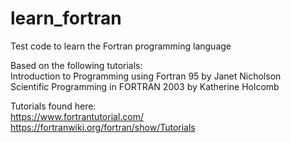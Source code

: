 # learn_fortran
Test code to learn the Fortran programming language  

Based on the following tutorials:  
Introduction to Programming using Fortran 95 by Janet Nicholson   
Scientific Programming in FORTRAN 2003 by Katherine Holcomb   

Tutorials found here:   
https://www.fortrantutorial.com/   
https://fortranwiki.org/fortran/show/Tutorials  
